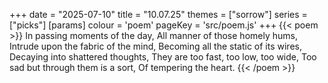 +++
date = "2025-07-10"
title = "10.07.25"
themes = ["sorrow"]
series = ["picks"]
[params]
  colour = 'poem'
  pageKey = 'src/poem.js'
+++
{{< poem >}}
In passing moments of the day,
All manner of those homely hums,
Intrude upon the fabric of the mind,
Becoming all the static of its wires,
Decaying into shattered thoughts,
They are too fast, too low, too wide,
Too sad but through them is a sort,
Of tempering the heart.
{{< /poem >}}